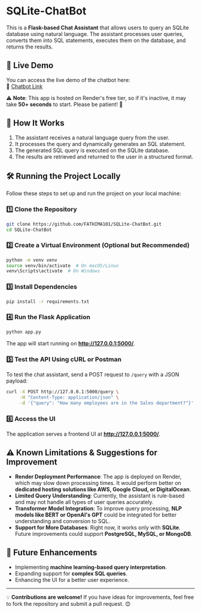 # SQLite-ChatBot
This is a **Flask-based Chat Assistant** that allows users to query an SQLite database using natural language. The assistant processes user queries, converts them into SQL statements, executes them on the database, and returns the results.

## 🚀 Live Demo
You can access the live demo of the chatbot here:  
🔗 [Chatbot Link](https://your-app.onrender.com)  

⚠️ **Note**: This app is hosted on Render's free tier, so if it's inactive, it may take **50+ seconds** to start. Please be patient! 🚀  


## 🚀 How It Works
1. The assistant receives a natural language query from the user.
2. It processes the query and dynamically generates an SQL statement.
3. The generated SQL query is executed on the SQLite database.
4. The results are retrieved and returned to the user in a structured format.

## 🛠️ Running the Project Locally
Follow these steps to set up and run the project on your local machine:

### 1️⃣ **Clone the Repository**
```bash
git clone https://github.com/FATHIMA101/SQLite-ChatBot.git
cd SQLite-ChatBot
```

### 2️⃣ **Create a Virtual Environment (Optional but Recommended)**
```bash
python -m venv venv
source venv/bin/activate  # On macOS/Linux
venv\Scripts\activate  # On Windows
```

### 3️⃣ **Install Dependencies**
```bash
pip install -r requirements.txt
```

### 4️⃣ **Run the Flask Application**
```bash
python app.py
```
The app will start running on **http://127.0.0.1:5000/**.

### 5️⃣ **Test the API Using cURL or Postman**
To test the chat assistant, send a POST request to `/query` with a JSON payload:
```bash
curl -X POST http://127.0.0.1:5000/query \
     -H "Content-Type: application/json" \
     -d '{"query": "How many employees are in the Sales department?"}'
```

### 6️⃣ **Access the UI**
The application serves a frontend UI at **http://127.0.0.1:5000/**.

## ⚠️ Known Limitations & Suggestions for Improvement

- **Render Deployment Performance**: The app is deployed on Render, which may slow down processing times. It would perform better on **dedicated hosting solutions like AWS, Google Cloud, or DigitalOcean**.
- **Limited Query Understanding**: Currently, the assistant is rule-based and may not handle all types of user queries accurately.
- **Transformer Model Integration**: To improve query processing, **NLP models like BERT or OpenAI's GPT** could be integrated for better understanding and conversion to SQL.
- **Support for More Databases**: Right now, it works only with **SQLite**. Future improvements could support **PostgreSQL, MySQL, or MongoDB**.

## 📌 Future Enhancements
- Implementing **machine learning-based query interpretation**.
- Expanding support for **complex SQL queries**.
- Enhancing the UI for a better user experience.

---

💡 **Contributions are welcome!** If you have ideas for improvements, feel free to fork the repository and submit a pull request. 😊


